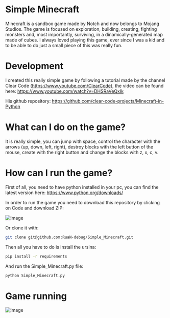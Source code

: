 # Simple Minecraft

Minecraft is a sandbox game made by Notch and now belongs to Mojang Studios. The game is focused on exploration, building, creating, fighting monsters and, most importantly, surviving, in a dinamically-generated map made of cubes. I always loved playing this game, ever since I was a kid and to be able to do just a small piece of this was really fun.

# Development

I created this really simple game by following a tutorial made by the channel Clear Code (https://www.youtube.com/ClearCode), the video can be found here: https://www.youtube.com/watch?v=DHSRaVeQxIk

His github repository: https://github.com/clear-code-projects/Minecraft-in-Python

# What can I do on the game?

It is really simple, you can jump with space, control the character with the arrows (up, down, left, right), destroy blocks with the left button of the mouse, create with the right button and change the blocks with z, x, c, v.

# How can I run the game?

First of all, you need to have python installed in your pc, you can find the latest version here: https://www.python.org/downloads/

In order to run the game you need to download this repository by clicking on Code and download ZIP:

![image](https://user-images.githubusercontent.com/54671133/129490288-e453d846-f936-4ed6-aff3-e65827c7a35b.png)

Or clone it with:
```sh
git clone git@github.com:RuaN-debug/Simple_Minecraft.git
```

Then all you have to do is install the ursina:
```sh
pip install -r requirements
```
And run the Simple_Minecraft.py file:
```sh
python Simple_Minecraft.py
```

# Game running

![image](https://user-images.githubusercontent.com/54671133/129490335-c8f24ac1-fad4-4797-a244-8d70bc04135d.png)
